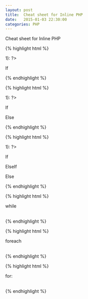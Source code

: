 ```yaml
---
layout: post
title:  Cheat sheet for Inline PHP
date:   2015-01-03 22:30:00
categories: PHP
---
```


Cheat sheet for Inline PHP

{% highlight html %}
<?php if($i > 1): ?>
<p>If</p>
<?php endif; ?>
{% endhighlight %}


{% highlight html %}
<?php if($i > 1): ?>
  <p>If</p>
<?php else: ?>
  <p>Else</p>
<?php endif; ?>
{% endhighlight %}


{% highlight html %}
<?php if($i > 1): ?>
  <p>If</p>
<?php elseif($i < 0): ?>
  <p>ElseIf</p>
<?php else: ?>
  <p>Else</p>
<?php endif; ?>
{% endhighlight %}

{% highlight html %}
<?php while($items) : ?>
  <p>while</p></br>
<?php endwhile; ?>
{% endhighlight %}

{% highlight html %}
<?php foreach ($items as $item): ?>
  <p>foreach</p></br>
<?php endforeach; ?>
{% endhighlight %}

{% highlight html %}
<?php for($i; $i<10; $i++) : ?>
  <p>for:<?php echo $i; ?></p></br>
<?php endfor; ?>
{% endhighlight %}
